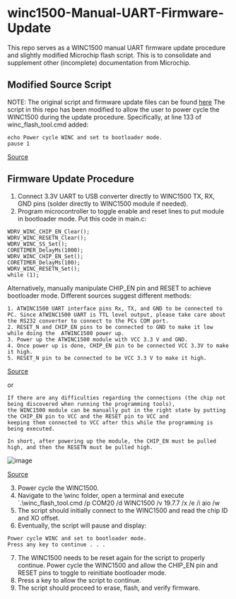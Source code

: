 # winc1500-Manual-UART-Firmware-Update
This repo serves as a WINC1500 manual UART firmware update procedure and slightly modified Microchip flash script.  This is to consolidate and supplement other (incomplete) documentation from Microchip.

## Modified Source Script
NOTE: The original script and firmware update files can be found [here](https://github.com/Microchip-MPLAB-Harmony/wireless_wifi/tree/master/utilities/wifi/winc)
The script in this repo has been modified to allow the user to power cycle the WINC1500 during the update procedure.  Specifically, at line 133 of winc_flash_tool.cmd added:
```
echo Power cycle WINC and set to bootloader mode.
pause 1
```
[Source](https://forum.microchip.com/s/topic/a5C3l000000MeKbEAK/t385088)

## Firmware Update Procedure
1. Connect 3.3V UART to USB converter directly to WINC1500 TX, RX, GND pins (solder directly to WINC1500 module if needed).
2. Program microcontroller to toggle enable and reset lines to put module in bootloader mode.  Put this code in main.c:
   
```
WDRV_WINC_CHIP_EN_Clear();
WDRV_WINC_RESETN_Clear();
WDRV_WINC_SS_Set();
CORETIMER_DelayMs(1000);
WDRV_WINC_CHIP_EN_Set();
CORETIMER_DelayMs(100);
WDRV_WINC_RESETN_Set();
while (1);
```

Alternatively, manually manipulate CHIP_EN pin and RESET to achieve bootloader mode.  Different sources suggest different methods:

```
1. ATWINC1500 UART interface pins Rx, TX, and GND to be connected to PC. Since ATWINC1500 UART is TTL level output, please take care about the RS232 converter to connect to the PCs COM port. 
2. RESET_N and CHIP_EN pins to be connected to GND to make it low while doing the  ATWINC1500 power up. 
3. Power up the ATWINC1500 module with VCC 3.3 V and GND. 
4. Once power up is done, CHIP_EN pin to be connected VCC 3.3V to make it high.
5. RESET_N pin to be connected to be VCC 3.3 V to make it high.
```
[Source](https://microchip.my.site.com/s/article/How-to-update-the-ATWINC1500-firmware-without-using-any-MCU-or-using-other-vendor-MCUs)

or
```
If there are any difficulties regarding the connections (the chip not being discovered when running the programming tools),
the WINC1500 module can be manually put in the right state by putting the CHIP_EN pin to VCC and the RESET pin to VCC and
keeping them connected to VCC after this while the programming is being executed.

In short, after powering up the module, the CHIP_EN must be pulled high, and then the RESETN must be pulled high.
```
![image](https://github.com/user-attachments/assets/f6691b0f-01be-4dfd-a497-59fde68a8383)

[Source](https://microchip.my.site.com/s/article/WINC1500-Firmware-Update-methods)

3.  Power cycle the WINC1500.
4.  Navigate to the \winc folder, open a terminal and execute
`.\winc_flash_tool.cmd /p COM20 /d WINC1500 /v 19.7.7 /x /e /i aio /w
5.  The script should initially connect to the WINC1500 and read the chip ID and XO offset.
6.  Eventually, the script will pause and display:
```
Power cycle WINC and set to bootloader mode.
Press any key to continue . . .
```
7.  The WINC1500 needs to be reset again for the script to properly continue.  Power cycle the WINC1500 and allow the CHIP_EN pin and RESET pins to toggle to reinitiate bootloader mode.
8.  Press a key to allow the script to continue.
9.  The script should proceed to erase, flash, and verify firmware.
